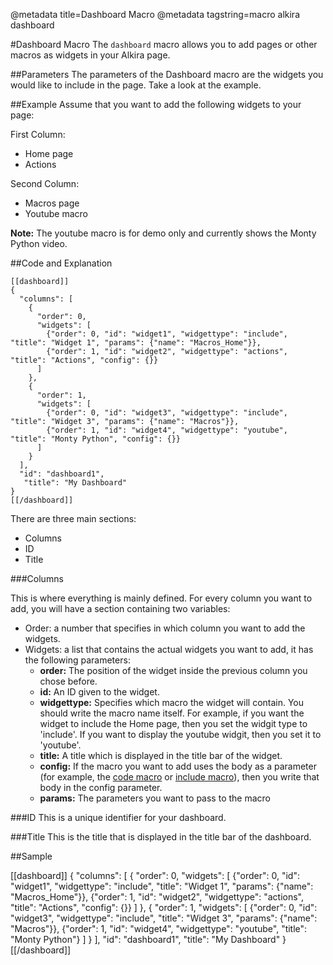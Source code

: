 @metadata title=Dashboard Macro
@metadata tagstring=macro alkira dashboard

#Dashboard Macro
The `dashboard` macro allows you to add pages or other macros as widgets in your Alkira page.


##Parameters
The parameters of the Dashboard macro are the widgets you would like to include in the page. Take a look at the example.


##Example
Assume that you want to add the following widgets to your page:

First Column:

* Home page
* Actions

Second Column:

* Macros page
* Youtube macro

__Note:__ The youtube macro is for demo only and currently shows the Monty Python video.

##Code and Explanation

    [[dashboard]]
    {
      "columns": [
        {
          "order": 0,
          "widgets": [
            {"order": 0, "id": "widget1", "widgettype": "include", "title": "Widget 1", "params": {"name": "Macros_Home"}},
            {"order": 1, "id": "widget2", "widgettype": "actions", "title": "Actions", "config": {}}
          ]
        },
        {
          "order": 1,
          "widgets": [
            {"order": 0, "id": "widget3", "widgettype": "include", "title": "Widget 3", "params": {"name": "Macros"}},
            {"order": 1, "id": "widget4", "widgettype": "youtube", "title": "Monty Python", "config": {}}
          ]
        }
      ],
      "id": "dashboard1",
       "title": "My Dashboard"
    }
    [[/dashboard]]

There are three main sections:

* Columns
* ID
* Title


###Columns

This is where everything is mainly defined. For every column you want to add, you will have a section containing two variables:

* Order: a number that specifies in which column you want to add the widgets.
* Widgets: a list that contains the actual widgets you want to add, it has the following parameters:
    * __order:__ The position of the widget inside the previous column you chose before.
    * __id:__ An ID given to the widget.
    * __widgettype:__ Specifies which macro the widget will contain. You should write the macro name itself. For example, if you want the widget to include the Home page, then you set the widgit type to 'include'. If you want to display the youtube widgit, then you set it to 'youtube'.
    * __title:__ A title which is displayed in the title bar of the widget.
    * __config:__ If the macro you want to add uses the body as a parameter (for example, the [code macro][] or [include macro][]), then you write that body in the config parameter.
    * __params:__ The parameters you want to pass to the macro


###ID
This is a unique identifier for your dashboard.


###Title
This is the title that is displayed in the title bar of the dashboard.


##Sample

[[dashboard]]
{
    "columns": [
      {
        "order": 0,
        "widgets": [
          {"order": 0, "id": "widget1", "widgettype": "include", "title": "Widget 1", "params": {"name": "Macros_Home"}},
          {"order": 1, "id": "widget2", "widgettype": "actions", "title": "Actions", "config": {}}
        ]
      },
      {
        "order": 1,
        "widgets": [
          {"order": 0, "id": "widget3", "widgettype": "include", "title": "Widget 3", "params": {"name": "Macros"}},
          {"order": 1, "id": "widget4", "widgettype": "youtube", "title": "Monty Python"}
        ]
      }
    ],
    "id": "dashboard1",
    "title": "My Dashboard"
}
[[/dashboard]]

[code macro]: /sampleapp/#/alkiradocs/MacroCode
[include macro]: /sampleapp/#/alkiradocs/MacroInclude
